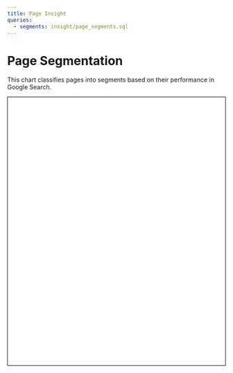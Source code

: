 ```yaml
---
title: Page Insight
queries:
  - segments: insight/page_segments.sql
---
```


# Page Segmentation

This chart classifies pages into segments based on their performance in Google Search.

<div style="border: 1px solid black; padding: 10px; height: 600px;">
<BubbleChart
    data={segments}
    title="Page Segments"
    x=ctr
    y=impressions
    series=segment
    size=clicks
    yMax=p95_impressions
    yAxis=true
    yFmt=num
    xFmt=num
    sizeFmt=num
    yAxisTitle="Impressions"
    xAxisTitle="Click Through Rate (0-100)"
    colorPalette={['#1f77b4', '#ff7f0e', '#2ca02c', '#d62728', '#9467bd']}
    chartAreaHeight=450
    tooltipTitle=tooltip_title
>
</BubbleChart>
</div>

<!--
    Note on tooltip:
    The tooltip title is set to a custom column combining page_title and position.
    The tooltip body will show the values for x (CTR), y (Impressions), and size (Clicks) by default.
-->
